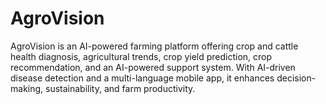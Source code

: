 # AgroVision
AgroVision is an AI-powered farming platform offering crop and cattle health diagnosis, agricultural trends, crop yield prediction, crop recommendation, and an AI-powered support system. With AI-driven disease detection and a multi-language mobile app, it enhances decision-making, sustainability, and farm productivity.
